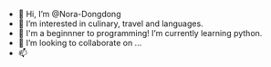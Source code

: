 - 👋 Hi, I’m @Nora-Dongdong
- 👀 I’m interested in culinary, travel and languages.
- 🌱 I'm a beginnner to programming! I’m currently learning python.
- 💞️ I’m looking to collaborate on ...
- 📫 

<!---
Nora-Dongdong/Nora-Dongdong is a ✨ special ✨ repository because its `README.md` (this file) appears on your GitHub profile.
You can click the Preview link to take a look at your changes.
--->
